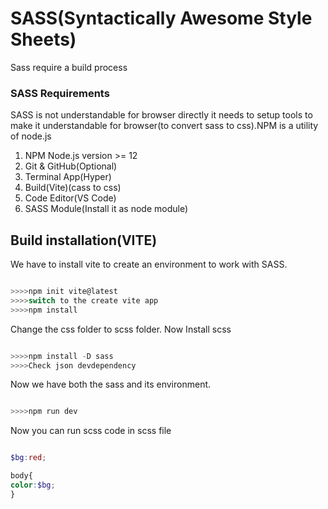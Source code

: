 # SASS(Syntactically Awesome Style Sheets)
Sass require a build process

### SASS Requirements
SASS is not understandable for browser directly it needs to setup tools to make it understandable for browser(to convert sass to css).NPM is a utility of node.js
1. NPM Node.js version >= 12
2. Git & GitHub(Optional)
3. Terminal App(Hyper)
4. Build(Vite)(cass to css)
5. Code Editor(VS Code)
6. SASS Module(Install it as node module)


## Build installation(VITE)
We have to install vite to create an environment to work with SASS.

```javascript

>>>>npm init vite@latest
>>>>switch to the create vite app
>>>>npm install

```

Change the css folder to scss folder.
Now Install scss

```javascript

>>>>npm install -D sass
>>>>Check json devdependency

```
Now we have both the sass and its environment.

```javascript

>>>>npm run dev

```
Now you can run scss code in scss file 

```scss

$bg:red;

body{
color:$bg;
}

```

















